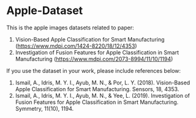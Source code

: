 # Apple-Dataset

This is the apple images datasets related to paper:
1. Vision-Based Apple Classification for Smart Manufacturing (https://www.mdpi.com/1424-8220/18/12/4353) 
2. Investigation of Fusion Features for Apple Classification in Smart Manufacturing (https://www.mdpi.com/2073-8994/11/10/1194)

If you use the dataset in your work, please include references below:

1. Ismail, A., Idris, M. Y. I., Ayub, M. N., & Por, L. Y. (2018). Vision-Based Apple Classification for Smart Manufacturing. Sensors, 18, 4353. 
2. Ismail, A., Idris, M. Y. I., Ayub, M. N., & Yee, L. (2019). Investigation of Fusion Features for Apple Classification in Smart Manufacturing. Symmetry, 11(10), 1194. 


